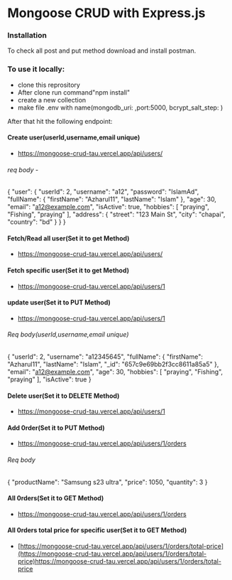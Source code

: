 # Mongoose CRUD with Express.js

### Installation

To check all post and put method download and install postman.

### To use it locally:
- clone this reprository
- After clone run command"npm install"
- create a new collection
- make file .env with name(mongodb_uri: ,port:5000, bcrypt_salt_step: )

After that hit the following endpoint:

#### Create user(userId,username,email unique)
- https://mongoose-crud-tau.vercel.app/api/users/

###### req body -
{
    "user": {
        "userId": 2,
        "username": "a12",
        "password": "IslamAd",
        "fullName": {
            "firstName": "Azharul11",
            "lastName": "Islam"
        },
        "age": 30,
        "email": "a12@example.com",
        "isActive": true,
        "hobbies": [
            "praying",
            "Fishing",
            "praying"
        ],
        "address": {
            "street": "123 Main St",
            "city": "chapai",
            "country": "bd"
        }
    }
}


#### Fetch/Read all user(Set it to get Method)
- https://mongoose-crud-tau.vercel.app/api/users/

  
#### Fetch specific user(Set it to get Method)
- https://mongoose-crud-tau.vercel.app/api/users/1

  
#### update user(Set it to PUT Method)
- https://mongoose-crud-tau.vercel.app/api/users/1
###### Req body(userId,username,email unique) 
{
        "userId": 2,
        "username": "a12345645",
        "fullName": {
            "firstName": "Azharul11",
            "lastName": "Islam",
            "_id": "657c9e69bb2f3cc8611a85a5"
        },
        "email": "a12@example.com",
        "age": 30,
        "hobbies": [
            "praying",
            "Fishing",
            "praying"
        ],
        "isActive": true
    }

#### Delete user(Set it to DELETE Method)
- https://mongoose-crud-tau.vercel.app/api/users/1
  
#### Add 0rder(Set it to PUT Method)
- https://mongoose-crud-tau.vercel.app/api/users/1/orders
###### Req body
{
    "productName": "Samsung s23 ultra",
    "price": 1050,
    "quantity": 3
}
  
#### All 0rders(Set it to GET Method)
- https://mongoose-crud-tau.vercel.app/api/users/1/orders
  
#### All 0rders total price for specific user(Set it to GET Method)
- [https://mongoose-crud-tau.vercel.app/api/users/1/orders/total-price](https://mongoose-crud-tau.vercel.app/api/users/1/orders/total-price)https://mongoose-crud-tau.vercel.app/api/users/1/orders/total-price

  
  


  


